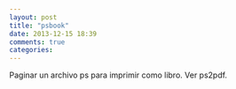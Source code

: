 ```yaml
---
layout: post
title: "psbook"
date: 2013-12-15 18:39
comments: true
categories: 
---
```

Paginar un archivo ps para imprimir como libro. Ver ps2pdf.

